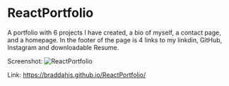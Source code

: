 # ReactPortfolio
A portfolio with 6 projects I have created, a bio of myself, a contact page, and a homepage. In the footer of the page is 4 links to my linkdin, GitHub, Instagram and downloadable Resume. 

Screenshot: ![ReactPortfolio](https://user-images.githubusercontent.com/117098192/231914785-f1f10138-54e7-45c2-ab73-b9b426a5193e.png)



Link: https://braddahis.github.io/ReactPortfolio/
